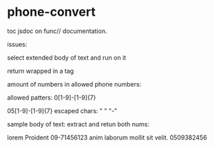 # phone-convert


toc
jsdoc on func// documentation.

issues:

select extended body of text and run on it

return wrapped in a tag

amount of numbers in allowed phone numbers:

allowed patters:
0[1-9]-[1-9]{7}

05[1-9]-[1-9]{7}
escaped chars: " " "-"



sample body of text:
extract and retun both nums:

lorem Proident 09-71456123 anim laborum mollit sit velit. 0509382456